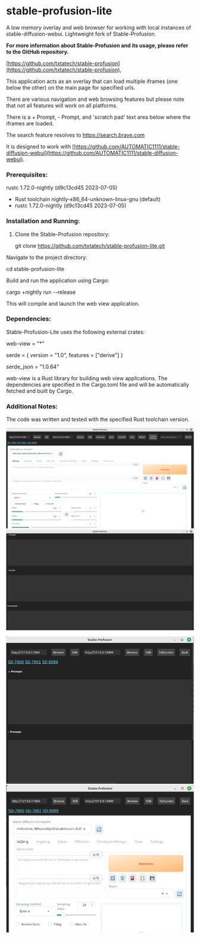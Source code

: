 # stable-profusion-lite
A low memory overlay and web browser for working with local instances of stable-diffusion-webui. Lightweight fork of Stable-Profusion. 

**For more information about Stable-Profusion and its usage, please refer to the GitHub repository.**

[https://github.com/txtatech/stable-profusion](https://github.com/txtatech/stable-profusion),

This application acts as an overlay that can load multiple iframes (one below the other) on the main page for specified urls.

There are various navigation and web browsing features but please note that not all features will work on all platforms. 

There is a + Prompt, - Prompt, and 'scratch pad' text area below where the iframes are loaded.

The search feature resolves to https://search.brave.com

It is designed to work with [https://github.com/AUTOMATIC1111/stable-diffusion-webui](https://github.com/AUTOMATIC1111/stable-diffusion-webui).

### Prerequisites:

rustc 1.72.0-nightly (d9c13cd45 2023-07-05)

- Rust toolchain nightly-x86_64-unknown-linux-gnu (default)
- rustc 1.72.0-nightly (d9c13cd45 2023-07-05)



### Installation and Running:

1. Clone the Stable-Profusion repository:


   git clone https://github.com/txtatech/stable-profusion-lite.git

Navigate to the project directory:

cd stable-profusion-lite

Build and run the application using Cargo:

cargo +nightly run --release

This will compile and launch the web view application.

### Dependencies:

Stable-Profusion-Lite uses the following external crates:

web-view = "*"

serde = { version = "1.0", features = ["derive"] }

serde_json = "1.0.64"

web-view is a Rust library for building web view applications.
The dependencies are specified in the Cargo.toml file and will be automatically fetched and built by Cargo.

### Additional Notes:

The code was written and tested with the specified Rust toolchain version.

![Example Image 1](https://github.com/txtatech/stable-profusion/blob/main/s-p-Example-1.png)
![Example Image 2](https://github.com/txtatech/stable-profusion/blob/main/s-p-Example-2.png)

![Small Window Example Image 1](https://github.com/txtatech/stable-profusion/blob/main/s-p1.png)
![Small Window Example Image 2](https://github.com/txtatech/stable-profusion/blob/main/s-p2.png)
